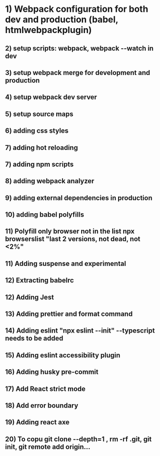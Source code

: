 # 1) Webpack configuration for both dev and production (babel, htmlwebpackplugin)

## 2) setup scripts: webpack, webpack --watch in dev

## 3) setup webpack merge for development and production

## 4) setup webpack dev server

## 5) setup source maps

## 6) adding css styles

## 7) adding hot reloading

## 7) adding npm scripts

## 8) adding webpack analyzer

## 9) adding external dependencies in production

## 10) adding babel polyfills

## 11) Polyfill only browser not in the list npx browserslist "last 2 versions, not dead, not <2%"

## 11) Adding suspense and experimental

## 12) Extracting babelrc

## 12) Adding Jest

## 13) Adding prettier and format command

## 14) Adding eslint "npx eslint --init" --typescript needs to be added

## 15) Adding eslint accessibility plugin

## 16) Adding husky pre-commit

## 17) Add React strict mode

## 18) Add error boundary

## 19) Adding react axe

## 20) To copu git clone --depth=1 <url> <new folder>, rm -rf .git, git init, git remote add origin...
